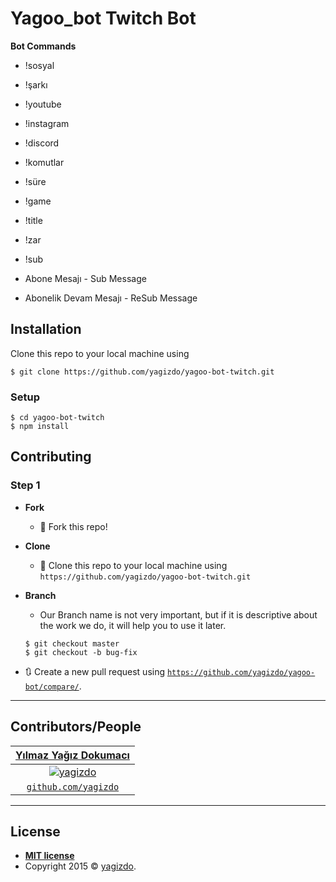 # Yagoo_bot Twitch Bot

**Bot Commands**

- !sosyal
- !şarkı
- !youtube
- !instagram
- !discord
- !komutlar
- !süre
- !game
- !title
- !zar
- !sub

- Abone Mesajı - Sub Message

- Abonelik Devam Mesajı - ReSub Message

## Installation


Clone this repo to your local machine using 
```shell
$ git clone https://github.com/yagizdo/yagoo-bot-twitch.git
```

### Setup
```shell
$ cd yagoo-bot-twitch
$ npm install
```

## Contributing

### Step 1

- **Fork**
    - 🍴 Fork this repo!

- **Clone**
    - 👯 Clone this repo to your local machine using `https://github.com/yagizdo/yagoo-bot-twitch.git`


- **Branch**
    - Our Branch name is not very important, but if it is descriptive about the work we do, it will help you to use it later.

    ```shell
    $ git checkout master
    $ git checkout -b bug-fix
    ```

- 🔃 Create a new pull request using <a href="https://github.com/yagizdo/yagoo-bot-twitch/compare/" target="_blank">`https://github.com/yagizdo/yagoo-bot/compare/`</a>.

---

## Contributors/People
| <a href="https://www.github.com/yagizdo" target="_blank">**Yılmaz Yağız Dokumacı**</a>
| :---: 
| [![yagizdo](https://avatars2.githubusercontent.com/u/31064552?s=200&v=4)](http://fvcproductions.com)
| <a href="http://github.com/fvcproductions" target="_blank">`github.com/yagizdo`</a>

---

## License

- **[MIT license](http://opensource.org/licenses/mit-license.php)**
- Copyright 2015 © <a href="https://github.com/yagizdo" target="_blank">yagizdo</a>.
